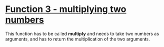 # [Function 3 - multiplying two numbers](https://www.codewars.com/kata/function-3-multiplying-two-numbers "https://www.codewars.com/kata/523b66342d0c301ae400003b")

This function has to be called **multiply** and needs to take two numbers as arguments, and has to return the multiplication of the two arguments.